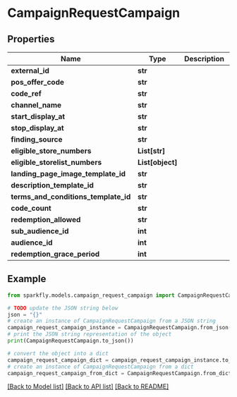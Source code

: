 # CampaignRequestCampaign


## Properties

Name | Type | Description | Notes
------------ | ------------- | ------------- | -------------
**external_id** | **str** |  | [optional] 
**pos_offer_code** | **str** |  | [optional] 
**code_ref** | **str** |  | [optional] 
**channel_name** | **str** |  | [optional] 
**start_display_at** | **str** |  | [optional] 
**stop_display_at** | **str** |  | [optional] 
**finding_source** | **str** |  | [optional] 
**eligible_store_numbers** | **List[str]** |  | [optional] 
**eligible_storelist_numbers** | **List[object]** |  | [optional] 
**landing_page_image_template_id** | **str** |  | [optional] 
**description_template_id** | **str** |  | [optional] 
**terms_and_conditions_template_id** | **str** |  | [optional] 
**code_count** | **str** |  | [optional] 
**redemption_allowed** | **str** |  | [optional] 
**sub_audience_id** | **int** |  | [optional] 
**audience_id** | **int** |  | [optional] 
**redemption_grace_period** | **int** |  | [optional] 

## Example

```python
from sparkfly.models.campaign_request_campaign import CampaignRequestCampaign

# TODO update the JSON string below
json = "{}"
# create an instance of CampaignRequestCampaign from a JSON string
campaign_request_campaign_instance = CampaignRequestCampaign.from_json(json)
# print the JSON string representation of the object
print(CampaignRequestCampaign.to_json())

# convert the object into a dict
campaign_request_campaign_dict = campaign_request_campaign_instance.to_dict()
# create an instance of CampaignRequestCampaign from a dict
campaign_request_campaign_from_dict = CampaignRequestCampaign.from_dict(campaign_request_campaign_dict)
```
[[Back to Model list]](../README.md#documentation-for-models) [[Back to API list]](../README.md#documentation-for-api-endpoints) [[Back to README]](../README.md)


